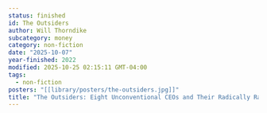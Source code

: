 ```yaml
---
status: finished
id: The Outsiders
author: Will Thorndike
subcategory: money
category: non-fiction
date: "2025-10-07"
year-finished: 2022
modified: 2025-10-25 02:15:11 GMT-04:00
tags:
  - non-fiction
posters: "[[library/posters/the-outsiders.jpg]]"
title: "The Outsiders: Eight Unconventional CEOs and Their Radically Rational Blueprint for Success"
---
```


